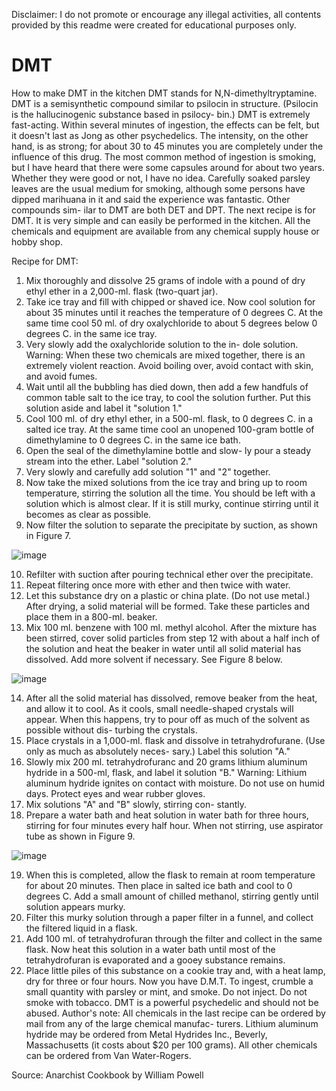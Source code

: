 Disclaimer: I do not promote or encourage any illegal activities, all contents provided by this readme were created for educational purposes only. 


# DMT
How to make DMT in the kitchen
DMT stands for N,N-dimethyltryptamine. DMT is a semisynthetic compound similar to psilocin in structure. (Psilocin is the hallucinogenic substance based in psilocy- bin.) DMT is extremely fast-acting. Within several minutes of ingestion, the effects can be felt, but it doesn't last as Jong as other psychedelics. The intensity, on the other hand, is as strong; for about 30 to 45 minutes you are completely under the influence of this drug. The most common method of ingestion is smoking, but I have heard that there were some capsules around for about two years. Whether they were good or not, I have no idea. Carefully soaked parsley leaves are the usual medium for smoking, although some persons have dipped marihuana in it and said the experience was fantastic. Other compounds sim- ilar to DMT are both DET and DPT.
The next recipe is for DMT. It is very simple and can easily be performed in the kitchen. All the chemicals and equipment are available from any chemical supply house or hobby shop.


Recipe for DMT:
1. Mix thoroughly and dissolve 25 grams of indole with a pound of dry ethyl ether in a 2,000-ml. flask (two-quart jar).
2. Take ice tray and fill with chipped or shaved ice. Now cool solution for about 35 minutes until it reaches the temperature of 0 degrees C. At the same time cool 50 ml. of dry oxalychloride to about 5 degrees below 0 degrees C. in the same ice tray.
3. Very slowly add the oxalychloride solution to the in- dole solution.
Warning: When these two chemicals are mixed together, there is an extremely violent reaction. Avoid boiling over, avoid contact with skin, and avoid fumes.
4. Wait until all the bubbling has died down, then add a few handfuls of common table salt to the ice tray, to cool the solution further. Put this solution aside and label it "solution 1."
5. Cool 100 ml. of dry ethyl ether, in a 500-ml. flask, to 0 degrees C. in a salted ice tray. At the same time cool an unopened 100-gram bottle of dimethylamine to 0 degrees C. in the same ice bath.
6. Open the seal of the dimethylamine bottle and slow- ly pour a steady stream into the ether. Label "solution 2."
7. Very slowly and carefully add solution "1" and "2" together.
8. Now take the mixed solutions from the ice tray and bring up to room temperature, stirring the solution all the time. You should be left with a solution which is almost clear. If it is still murky, continue stirring until it becomes as clear as possible.
9. Now filter the solution to separate the precipitate by suction, as shown in Figure 7.

![image](https://user-images.githubusercontent.com/69349269/217117029-7de42667-9513-4412-8474-a69fe3221975.png)

10. Refilter with suction after pouring technical ether over the precipitate.
11. Repeat filtering once more with ether and then twice with water.
12. Let this substance dry on a plastic or china plate. (Do not use metal.) After drying, a solid material will be formed. Take these particles and place them in a 800-ml. beaker.
13. Mix 100 ml. benzene with 100 ml. methyl alcohol. After the mixture has been stirred, cover solid particles from step 12 with about a half inch of the solution and heat the beaker in water until all solid material has dissolved. Add more solvent if necessary. See Figure 8 below.

![image](https://user-images.githubusercontent.com/69349269/217117131-43472a55-1237-41e7-8382-e4913b978475.png)

14. After all the solid material has dissolved, remove beaker from the heat, and allow it to cool. As it cools, small needle-shaped crystals will appear. When this happens, try to pour off as much of the solvent as possible without dis- turbing the crystals.
15. Place crystals in a 1,000-ml. flask and dissolve in tetrahydrofurane. (Use only as much as absolutely neces- sary.) Label this solution "A."
16. Slowly mix 200 ml. tetrahydrofuranc and 20 grams lithium aluminum hydride in a 500-ml, flask, and label it solution "B."
Warning: Lithium aluminum hydride ignites on contact with moisture. Do not use on humid days. Protect eyes and wear rubber gloves.
17. Mix solutions "A" and "B" slowly, stirring con- stantly.
18. Prepare a water bath and heat solution in water bath for three hours, stirring for four minutes every half hour. When not stirring, use aspirator tube as shown in Figure 9.

![image](https://user-images.githubusercontent.com/69349269/217117229-54b6d2f4-c904-48e2-8535-4f2fdf84f1cc.png)

19. When this is completed, allow the flask to remain at room temperature for about 20 minutes. Then place in salted ice bath and cool to 0 degrees C. Add a small amount of chilled methanol, stirring gently until solution appears murky.
20. Filter this murky solution through a paper filter in a funnel, and collect the filtered liquid in a flask.
21. Add 100 ml. of tetrahydrofuran through the filter and collect in the same flask. Now heat this solution in a water bath until most of the tetrahydrofuran is evaporated and a gooey substance remains.
22. Place little piles of this substance on a cookie tray and, with a heat lamp, dry for three or four hours. Now you have D.M.T. To ingest, crumble a small quantity with parsley or mint, and smoke. Do not inject. Do not smoke with tobacco. DMT is a powerful psychedelic and should not be abused.
Author's note: All chemicals in the last recipe can be ordered by mail from any of the large chemical manufac- turers. Lithium aluminum hydride may be ordered from Metal Hydrides Inc., Beverly, Massachusetts (it costs about $20 per 100 grams). All other chemicals can be ordered from Van Water-Rogers.

Source: Anarchist Cookbook by William Powell
